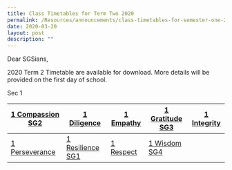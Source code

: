 ```yaml
---
title: Class Timetables for Term Two 2020
permalink: /Resources/announcements/class-timetables-for-semester-one-2020/
date: 2020-03-20
layout: post
description: ""
---
```

Dear SGSians,

2020 Term 2 Timetable are available for download. More details will be provided on the first day of school.

Sec 1

<table>
<thead>
  <tr>
    <th><a href="/files/Announcement/Timetable%20Term2%202020/Sec1/1-Compassion-SG2.pdf" target = "_blank">1 Compassion SG2</a></th>
    <th><a href="https://www.sgs.edu.sg/wp-content/uploads/2020/03/1-Diligence.pdf" target = "_blank">1 Diligence</a></th>
    <th><a href="https://www.sgs.edu.sg/wp-content/uploads/2020/03/1-Empathy.pdf" target = "_blank">1 Empathy</a></th>
    <th><a href="https://www.sgs.edu.sg/wp-content/uploads/2020/03/1-Gratitude-SG3.pdf" target = "_blank">1 Gratitude SG3</a></th>
    <th><a href="https://www.sgs.edu.sg/wp-content/uploads/2020/03/1-Integrity.pdf" target = "_blank">1 Integrity</a></th>
  </tr>
</thead>
<tbody>
  <tr>
    <td><a href="https://www.sgs.edu.sg/wp-content/uploads/2020/03/1-Perseverance.pdf" target = "_blank">1 Perseverance</a></td>
    <td><a href="https://www.sgs.edu.sg/wp-content/uploads/2020/03/1-Resilience-SG1.pdf" target = "_blank">1 Resilience SG1</a></td>
    <td><a href="https://www.sgs.edu.sg/wp-content/uploads/2020/03/1-Respect.pdf" target = "_blank">1 Respect</a></td>
    <td><a href="https://www.sgs.edu.sg/wp-content/uploads/2020/03/1-Wisdom-SG4.pdf" target = "_blank">1 Wisdom SG4</a></td>
    <td></td>
  </tr>
</tbody>
</table>